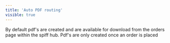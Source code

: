 ```yaml
---
title: 'Auto PDF routing'
visible: true
---
```


By default pdf's are created and are available for download from the orders page within the spiff hub. Pdf's are only created once an order is placed